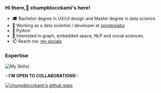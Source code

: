 ### Hi there,👋 chumpblocckami's here!

- 🎓 Bachelor degree in UX/UI design and Master degree in data science.
- 🔭 Working as a data scientist / developer at [spindoxlabs](https://www.spindoxlabs.com/) 
- 🐍 Python
- 🔎 Interested in graph, embedded space, NLP and social sciences.
- 📫 Reach me: [my socials](https://chumpblocckami.github.io/)

### Expertise 
![My Skills]([https://skills.thijs.gg/icons?i=python,pytorch,docker))

✨**I'M OPEN TO COLLABORATIONS**✨

[![chumpblocckami's github stats](https://github-readme-stats.vercel.app/api?username=chumpblocckami&theme=tokyonight&show_icons=true)](https://github.com/chumpblocckami/github-readme-stats)
